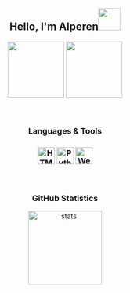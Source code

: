 <h2 align="center">Hello, I'm Alperen<img src="https://i.hizliresim.com/ddgfjx7.gif" width="45px"></h2>
<p align="center">
  <a href="https://discord.com/users/479949390950301696" target"blank_"><img src="https://i.hizliresim.com/364o9s4.png" width="115px"></a>
  <a href="https://github.com/Alperen-cpu" target"blank_"><img src="https://i.hizliresim.com/sksgek1.png" width="115px"></a>
</p>
<br />
<h3 align="center">Languages & Tools<h3>
<p align="center">
<img align="center" alt="HTML5, CSS, PHP, MYSQL" width="35px" src="https://www.freepnglogos.com/uploads/php-logo-png/php-logo-html-css-php-mysql-logo-png-transparent-14.png"/>
<img align="center" alt="Python" width="35px" src="https://upload.wikimedia.org/wikipedia/commons/thumb/f/f8/Python_logo_and_wordmark.svg/1200px-Python_logo_and_wordmark.svg.png" />
<img align="center" alt="Web Pentest" width="35px" src="https://pbs.twimg.com/profile_images/684304046975483904/i8NbiURh.jpg">
</p>

<br/>
<h3 align="center">GitHub Statistics</h3>
<p align="center">
  <img src="https://github-readme-stats.vercel.app/api?username=Alperen-cpu&count_private=true&show_icons=true&theme=dark&hide_border=true" width="%100" height="150px" alt="stats" />
</p>
